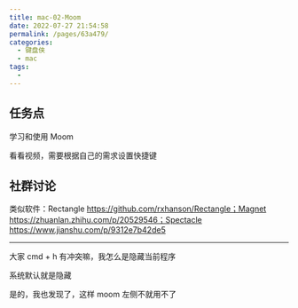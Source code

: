 ```yaml
---
title: mac-02-Moom
date: 2022-07-27 21:54:58
permalink: /pages/63a479/
categories:
  - 键盘侠
  - mac
tags:
  -
---
```


## 任务点

学习和使用 Moom

看看视频，需要根据自己的需求设置快捷键

## 社群讨论

类似软件：Rectangle https://github.com/rxhanson/Rectangle；Magnet https://zhuanlan.zhihu.com/p/20529546；Spectacle https://www.jianshu.com/p/9312e7b42de5

<hr />

大家 cmd + h 有冲突嘛，我怎么是隐藏当前程序

系统默认就是隐藏

是的，我也发现了，这样 moom 左侧不就用不了
